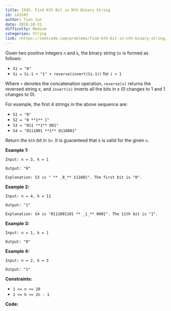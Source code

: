 ```yaml
---
title: 1545. Find Kth Bit in Nth Binary String
id: id1545
author: Tian Jun
date: 2020-10-31
difficulty: Medium
categories: String
link: <https://leetcode.com/problems/find-kth-bit-in-nth-binary-string/description/>
---
```


Given two positive integers `n` and `k`, the binary string  `Sn` is formed as
follows:

  * `S1 = "0"`
  * `Si = Si-1 + "1" + reverse(invert(Si-1))` for `i > 1`

Where `+` denotes the concatenation operation, `reverse(x)` returns the
reversed string x, and `invert(x)` inverts all the bits in x (0 changes to 1
and 1 changes to 0).

For example, the first 4 strings in the above sequence are:

  * `S1 = "0"`
  * `S2 = "0 **1** 1"`
  * `S3 = "011 **1** 001"`
  * `S4 = "0111001 **1** 0110001"`

Return _the_ `kth` _bit_ _in_  `Sn`. It is guaranteed that `k` is valid for
the given `n`.



**Example 1:**
            
	Input: n = 3, k = 1    
	Output: "0"    
	Explanation: S3 is " ** _0_** 111001". The first bit is "0".    

**Example 2:**
            
	Input: n = 4, k = 11    
	Output: "1"    
	Explanation: S4 is "0111001101 ** _1_** 0001". The 11th bit is "1".    

**Example 3:**
            
	Input: n = 1, k = 1    
	Output: "0"    

**Example 4:**
            
	Input: n = 2, k = 3    
	Output: "1"    



**Constraints:**

  * `1 <= n <= 20`
  * `1 <= k <= 2n - 1`


**Code:**
